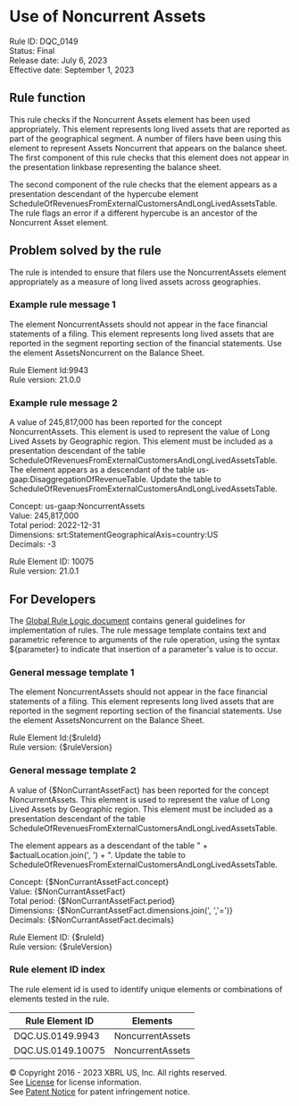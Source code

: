 # Use of Noncurrent Assets  
Rule ID: DQC_0149  
Status: Final  
Release date: July 6, 2023  
Effective date: September 1, 2023  
  
## Rule function
This rule checks if the Noncurrent Assets element has been used appropriately. This element represents long lived assets that are reported as part of the geographical segment. A number of filers have been using this element to represent Assets Noncurrent that appears on the balance sheet.   The first component of this rule checks that this element does not appear in the presentation linkbase representing the balance sheet. 

The second component of the rule checks that the element appears as a presentation descendant of the hypercube element ScheduleOfRevenuesFromExternalCustomersAndLongLivedAssetsTable.  The  rule flags an error if a different hypercube is an ancestor of the Noncurrent Asset element.

## Problem solved by the rule  
The rule is intended to ensure that filers use the NoncurrentAssets element appropriately as a measure of long lived assets across geographies. 

### Example rule message 1
The element NoncurrentAssets should not appear in the face financial statements of a filing. This element represents long lived assets that are reported in the segment reporting section of the financial statements. Use the element AssetsNoncurrent on the Balance Sheet.

Rule Element Id:9943  
Rule version: 21.0.0

### Example rule message 2
A value of 245,817,000 has been reported for the concept NoncurrentAssets. This element is used to represent the value of Long Lived Assets by Geographic region.  This element must be included as a presentation descendant of the table ScheduleOfRevenuesFromExternalCustomersAndLongLivedAssetsTable. The element appears as a descendant of the table us-gaap:DisaggregationOfRevenueTable.  Update the table to ScheduleOfRevenuesFromExternalCustomersAndLongLivedAssetsTable.

Concept: us-gaap:NoncurrentAssets  
Value: 245,817,000   
Total period: 2022-12-31  
Dimensions: srt:StatementGeographicalAxis=country:US  
Decimals: -3 

Rule Element ID: 10075  
Rule version: 21.0.1 

## For Developers  
The [Global Rule Logic document](https://github.com/DataQualityCommittee/dqc_us_rules/blob/master/docs/GlobalRuleLogic.md) contains general guidelines for implementation of rules. The rule message template contains text and parametric reference to arguments of the rule operation, using the syntax ${parameter} to indicate that insertion of a parameter's value is to occur.  
  
### General message template 1 
The element NoncurrentAssets should not appear in the face financial statements of a filing. This element represents long lived assets that are reported in the segment reporting section of the financial statements. Use the element AssetsNoncurrent on the Balance Sheet.

Rule Element Id:{$ruleId}  
Rule version: {$ruleVersion}  

### General message template 2   
A value of {$NonCurrantAssetFact} has been reported for the concept NoncurrentAssets. This element is used to represent the value of Long Lived Assets by Geographic region.  This element must be included as a presentation descendant of the table ScheduleOfRevenuesFromExternalCustomersAndLongLivedAssetsTable. 

The element appears as a descendant of the table " +  $actualLocation.join(', ') + ".  Update the table to ScheduleOfRevenuesFromExternalCustomersAndLongLivedAssetsTable.

Concept: {$NonCurrantAssetFact.concept}  
Value: {$NonCurrantAssetFact}  
Total period: {$NonCurrantAssetFact.period}  
Dimensions: {$NonCurrantAssetFact.dimensions.join(', ','=')}  
Decimals: {$NonCurrantAssetFact.decimals} 

Rule Element ID: {$ruleId}  
Rule version: {$ruleVersion}

### Rule element ID index  
The rule element id is used to identify unique elements or combinations of elements tested in the rule.

|Rule Element ID|Elements|
|--- |--- |
| DQC.US.0149.9943 | NoncurrentAssets |
| DQC.US.0149.10075 | NoncurrentAssets |

© Copyright 2016 - 2023 XBRL US, Inc. All rights reserved.   
See [License](https://xbrl.us/dqc-license) for license information.  
See [Patent Notice](https://xbrl.us/dqc-patent) for patent infringement notice.  